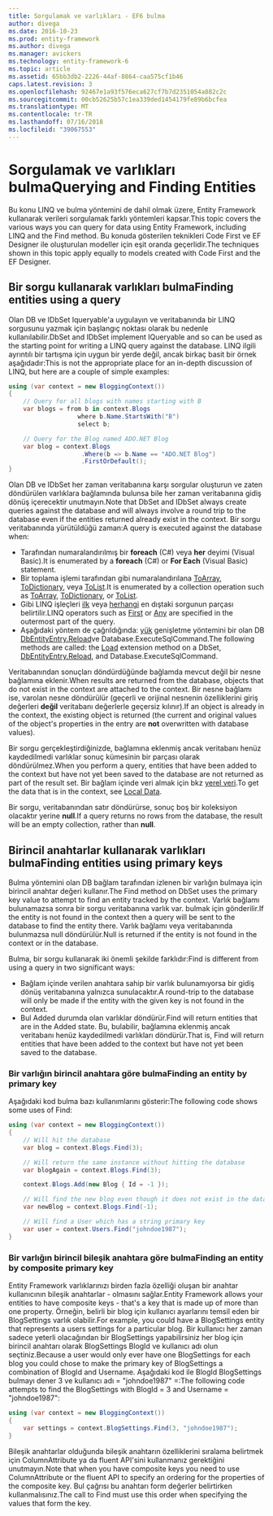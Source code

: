 ```yaml
---
title: Sorgulamak ve varlıkları - EF6 bulma
author: divega
ms.date: 2016-10-23
ms.prod: entity-framework
ms.author: divega
ms.manager: avickers
ms.technology: entity-framework-6
ms.topic: article
ms.assetid: 65bb3db2-2226-44af-8864-caa575cf1b46
caps.latest.revision: 3
ms.openlocfilehash: 92467e1a93f576eca627cf7b7d2351054a882c2c
ms.sourcegitcommit: 00cb52625b57c1ea339ded1454179fe89b6bcfea
ms.translationtype: MT
ms.contentlocale: tr-TR
ms.lasthandoff: 07/16/2018
ms.locfileid: "39067553"
---
```

# <a name="querying-and-finding-entities"></a><span data-ttu-id="97d80-102">Sorgulamak ve varlıkları bulma</span><span class="sxs-lookup"><span data-stu-id="97d80-102">Querying and Finding Entities</span></span>
<span data-ttu-id="97d80-103">Bu konu LINQ ve bulma yöntemini de dahil olmak üzere, Entity Framework kullanarak verileri sorgulamak farklı yöntemleri kapsar.</span><span class="sxs-lookup"><span data-stu-id="97d80-103">This topic covers the various ways you can query for data using Entity Framework, including LINQ and the Find method.</span></span> <span data-ttu-id="97d80-104">Bu konuda gösterilen teknikleri Code First ve EF Designer ile oluşturulan modeller için eşit oranda geçerlidir.</span><span class="sxs-lookup"><span data-stu-id="97d80-104">The techniques shown in this topic apply equally to models created with Code First and the EF Designer.</span></span>  

## <a name="finding-entities-using-a-query"></a><span data-ttu-id="97d80-105">Bir sorgu kullanarak varlıkları bulma</span><span class="sxs-lookup"><span data-stu-id="97d80-105">Finding entities using a query</span></span>  

<span data-ttu-id="97d80-106">Olan DB ve IDbSet Iqueryable'a uygulayın ve veritabanında bir LINQ sorgusunu yazmak için başlangıç noktası olarak bu nedenle kullanılabilir.</span><span class="sxs-lookup"><span data-stu-id="97d80-106">DbSet and IDbSet implement IQueryable and so can be used as the starting point for writing a LINQ query against the database.</span></span> <span data-ttu-id="97d80-107">LINQ ilgili ayrıntılı bir tartışma için uygun bir yerde değil, ancak birkaç basit bir örnek aşağıdadır:</span><span class="sxs-lookup"><span data-stu-id="97d80-107">This is not the appropriate place for an in-depth discussion of LINQ, but here are a couple of simple examples:</span></span>  

``` csharp
using (var context = new BloggingContext())
{
    // Query for all blogs with names starting with B
    var blogs = from b in context.Blogs
                   where b.Name.StartsWith("B")
                   select b;

    // Query for the Blog named ADO.NET Blog
    var blog = context.Blogs
                    .Where(b => b.Name == "ADO.NET Blog")
                    .FirstOrDefault();
}
```  

<span data-ttu-id="97d80-108">Olan DB ve IDbSet her zaman veritabanına karşı sorgular oluşturun ve zaten döndürülen varlıklara bağlamında bulunsa bile her zaman veritabanına gidiş dönüş içerecektir unutmayın.</span><span class="sxs-lookup"><span data-stu-id="97d80-108">Note that DbSet and IDbSet always create queries against the database and will always involve a round trip to the database even if the entities returned already exist in the context.</span></span> <span data-ttu-id="97d80-109">Bir sorgu veritabanında yürütüldüğü zaman:</span><span class="sxs-lookup"><span data-stu-id="97d80-109">A query is executed against the database when:</span></span>  

- <span data-ttu-id="97d80-110">Tarafından numaralandırılmış bir **foreach** (C#) veya **her** deyimi (Visual Basic).</span><span class="sxs-lookup"><span data-stu-id="97d80-110">It is enumerated by a **foreach** (C#) or **For Each** (Visual Basic) statement.</span></span>  
- <span data-ttu-id="97d80-111">Bir toplama işlemi tarafından gibi numaralandırılana [ToArray](https://msdn.microsoft.com/library/bb298736), [ToDictionary](https://msdn.microsoft.com/library/system.linq.enumerable.todictionary), veya [ToList](https://msdn.microsoft.com/library/bb342261).</span><span class="sxs-lookup"><span data-stu-id="97d80-111">It is enumerated by a collection operation such as [ToArray](https://msdn.microsoft.com/library/bb298736), [ToDictionary](https://msdn.microsoft.com/library/system.linq.enumerable.todictionary), or [ToList](https://msdn.microsoft.com/library/bb342261).</span></span>  
- <span data-ttu-id="97d80-112">Gibi LINQ işleçleri [ilk](https://msdn.microsoft.com/library/bb291976) veya [herhangi](https://msdn.microsoft.com/library/bb337697) en dıştaki sorgunun parçası belirtilir.</span><span class="sxs-lookup"><span data-stu-id="97d80-112">LINQ operators such as [First](https://msdn.microsoft.com/library/bb291976) or [Any](https://msdn.microsoft.com/library/bb337697) are specified in the outermost part of the query.</span></span>  
- <span data-ttu-id="97d80-113">Aşağıdaki yöntem de çağrıldığında: [yük](https://msdn.microsoft.com/library/system.data.entity.dbextensions.load) genişletme yöntemini bir olan DB [DbEntityEntry.Reload](https://msdn.microsoft.com/library/system.data.entity.infrastructure.dbentityentry.reload.aspx)ve Database.ExecuteSqlCommand.</span><span class="sxs-lookup"><span data-stu-id="97d80-113">The following methods are called: the [Load](https://msdn.microsoft.com/library/system.data.entity.dbextensions.load) extension method on a DbSet, [DbEntityEntry.Reload](https://msdn.microsoft.com/library/system.data.entity.infrastructure.dbentityentry.reload.aspx), and Database.ExecuteSqlCommand.</span></span>  

<span data-ttu-id="97d80-114">Veritabanından sonuçları döndürdüğünde bağlamda mevcut değil bir nesne bağlamına eklenir.</span><span class="sxs-lookup"><span data-stu-id="97d80-114">When results are returned from the database, objects that do not exist in the context are attached to the context.</span></span> <span data-ttu-id="97d80-115">Bir nesne bağlamı ise, varolan nesne döndürülür (geçerli ve orijinal nesnenin özelliklerini giriş değerleri **değil** veritabanı değerlerle geçersiz kılınır).</span><span class="sxs-lookup"><span data-stu-id="97d80-115">If an object is already in the context, the existing object is returned (the current and original values of the object's properties in the entry are **not** overwritten with database values).</span></span>  

<span data-ttu-id="97d80-116">Bir sorgu gerçekleştirdiğinizde, bağlamına eklenmiş ancak veritabanı henüz kaydedilmedi varlıklar sonuç kümesinin bir parçası olarak döndürülmez.</span><span class="sxs-lookup"><span data-stu-id="97d80-116">When you perform a query, entities that have been added to the context but have not yet been saved to the database are not returned as part of the result set.</span></span> <span data-ttu-id="97d80-117">Bir bağlam içinde veri almak için bkz [yerel veri](~/ef6/querying/local-data.md).</span><span class="sxs-lookup"><span data-stu-id="97d80-117">To get the data that is in the context, see [Local Data](~/ef6/querying/local-data.md).</span></span>  

<span data-ttu-id="97d80-118">Bir sorgu, veritabanından satır döndürürse, sonuç boş bir koleksiyon olacaktır yerine **null**.</span><span class="sxs-lookup"><span data-stu-id="97d80-118">If a query returns no rows from the database, the result will be an empty collection, rather than **null**.</span></span>  

## <a name="finding-entities-using-primary-keys"></a><span data-ttu-id="97d80-119">Birincil anahtarlar kullanarak varlıkları bulma</span><span class="sxs-lookup"><span data-stu-id="97d80-119">Finding entities using primary keys</span></span>  

<span data-ttu-id="97d80-120">Bulma yöntemini olan DB bağlam tarafından izlenen bir varlığın bulmaya için birincil anahtar değeri kullanır.</span><span class="sxs-lookup"><span data-stu-id="97d80-120">The Find method on DbSet uses the primary key value to attempt to find an entity tracked by the context.</span></span> <span data-ttu-id="97d80-121">Varlık bağlamı bulunamazsa sonra bir sorgu veritabanına varlık var. bulmak için gönderilir.</span><span class="sxs-lookup"><span data-stu-id="97d80-121">If the entity is not found in the context then a query will be sent to the database to find the entity there.</span></span> <span data-ttu-id="97d80-122">Varlık bağlamı veya veritabanında bulunmazsa null döndürülür.</span><span class="sxs-lookup"><span data-stu-id="97d80-122">Null is returned if the entity is not found in the context or in the database.</span></span>  

<span data-ttu-id="97d80-123">Bulma, bir sorgu kullanarak iki önemli şekilde farklıdır:</span><span class="sxs-lookup"><span data-stu-id="97d80-123">Find is different from using a query in two significant ways:</span></span>  

- <span data-ttu-id="97d80-124">Bağlam içinde verilen anahtara sahip bir varlık bulunamıyorsa bir gidiş dönüş veritabanına yalnızca sunulacaktır.</span><span class="sxs-lookup"><span data-stu-id="97d80-124">A round-trip to the database will only be made if the entity with the given key is not found in the context.</span></span>  
- <span data-ttu-id="97d80-125">Bul Added durumda olan varlıklar döndürür.</span><span class="sxs-lookup"><span data-stu-id="97d80-125">Find will return entities that are in the Added state.</span></span> <span data-ttu-id="97d80-126">Bu, bulabilir, bağlamına eklenmiş ancak veritabanı henüz kaydedilmedi varlıkları döndürür.</span><span class="sxs-lookup"><span data-stu-id="97d80-126">That is, Find will return entities that have been added to the context but have not yet been saved to the database.</span></span>  
### <a name="finding-an-entity-by-primary-key"></a><span data-ttu-id="97d80-127">Bir varlığın birincil anahtara göre bulma</span><span class="sxs-lookup"><span data-stu-id="97d80-127">Finding an entity by primary key</span></span>  

<span data-ttu-id="97d80-128">Aşağıdaki kod bulma bazı kullanımlarını gösterir:</span><span class="sxs-lookup"><span data-stu-id="97d80-128">The following code shows some uses of Find:</span></span>  

``` csharp
using (var context = new BloggingContext())
{
    // Will hit the database
    var blog = context.Blogs.Find(3);

    // Will return the same instance without hitting the database
    var blogAgain = context.Blogs.Find(3);

    context.Blogs.Add(new Blog { Id = -1 });

    // Will find the new blog even though it does not exist in the database
    var newBlog = context.Blogs.Find(-1);

    // Will find a User which has a string primary key
    var user = context.Users.Find("johndoe1987");
}
```  

### <a name="finding-an-entity-by-composite-primary-key"></a><span data-ttu-id="97d80-129">Bir varlığın birincil bileşik anahtara göre bulma</span><span class="sxs-lookup"><span data-stu-id="97d80-129">Finding an entity by composite primary key</span></span>  

<span data-ttu-id="97d80-130">Entity Framework varlıklarınızı birden fazla özelliği oluşan bir anahtar kullanıcının bileşik anahtarlar - olmasını sağlar.</span><span class="sxs-lookup"><span data-stu-id="97d80-130">Entity Framework allows your entities to have composite keys - that's a key that is made up of more than one property.</span></span> <span data-ttu-id="97d80-131">Örneğin, belirli bir blog için kullanıcı ayarlarını temsil eden bir BlogSettings varlık olabilir.</span><span class="sxs-lookup"><span data-stu-id="97d80-131">For example, you could have a BlogSettings entity that represents a users settings for a particular blog.</span></span> <span data-ttu-id="97d80-132">Bir kullanıcı her zaman sadece yeterli olacağından bir BlogSettings yapabilirsiniz her blog için birincil anahtarı olarak BlogSettings BlogId ve kullanıcı adı olun seçtiniz.</span><span class="sxs-lookup"><span data-stu-id="97d80-132">Because a user would only ever have one BlogSettings for each blog you could chose to make the primary key of BlogSettings a combination of BlogId and Username.</span></span> <span data-ttu-id="97d80-133">Aşağıdaki kod ile BlogId BlogSettings bulmayı dener 3 ve kullanıcı adı = "johndoe1987" =:</span><span class="sxs-lookup"><span data-stu-id="97d80-133">The following code attempts to find the BlogSettings with BlogId = 3 and Username = "johndoe1987":</span></span>  

``` csharp  
using (var context = new BloggingContext())
{
    var settings = context.BlogSettings.Find(3, "johndoe1987");
}
```  

<span data-ttu-id="97d80-134">Bileşik anahtarlar olduğunda bileşik anahtarın özelliklerini sıralama belirtmek için ColumnAttribute ya da fluent API'sini kullanmanız gerektiğini unutmayın.</span><span class="sxs-lookup"><span data-stu-id="97d80-134">Note that when you have composite keys you need to use ColumnAttribute or the fluent API to specify an ordering for the properties of the composite key.</span></span> <span data-ttu-id="97d80-135">Bul çağrısı bu anahtarı form değerler belirtirken kullanmalısınız.</span><span class="sxs-lookup"><span data-stu-id="97d80-135">The call to Find must use this order when specifying the values that form the key.</span></span>  

